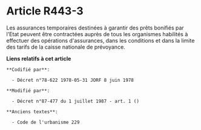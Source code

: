 # Article R443-3

Les assurances temporaires destinées à garantir des prêts bonifiés par l'Etat peuvent être contractées auprès de tous les
organismes habilités à effectuer des opérations d'assurances, dans les conditions et dans la limite des tarifs de la caisse
nationale de prévoyance.

**Liens relatifs à cet article**

	**Codifié par**:

	  - Décret n°78-622 1978-05-31 JORF 8 juin 1978

	**Modifié par**:

	  - Décret n°87-477 du 1 juillet 1987 - art. 1 ()

	**Anciens textes**:

	  - Code de l'urbanisme 229
